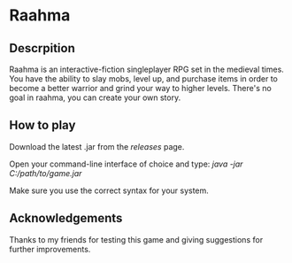 # Raahma
## Descrpition

Raahma is an interactive-fiction singleplayer RPG set in the medieval times. You have the ability to slay mobs, level up, and purchase items in order to become a better warrior and grind your way to higher levels. There's no goal in raahma, you can create your own story.

## How to play

Download the latest .jar from the *releases* page.

Open your command-line interface of choice and type: *java -jar C:/path/to/game.jar*

Make sure you use the correct syntax for your system.

## Acknowledgements

Thanks to my friends for testing this game and giving suggestions for further improvements.
